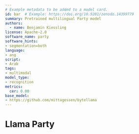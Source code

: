 ```yaml
---
# Example metadata to be added to a model card.
id: bar  # Example: https://doi.org/10.5281/zenodo.14399779
summary: Pretrained multilingual Party model 
authors:
  - name: Benjamin Kiessling
license: Apache-2.0
software_name: party
software_hints:
- segmentation=both
language:
- ang
script:
- Arab
tags:
- multimodal
model_type:
- recognition
metrics:
  cer: 0.00
base_model:
- https://github.com/mittagessen/bytellama
---
```

# Llama Party
